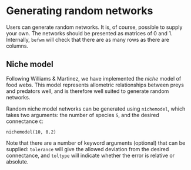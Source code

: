 # Generating random networks

Users can generate random networks. It is, of course, possible to supply your
own. The networks should be presented as matrices of 0 and 1. Internally,
`befwm` will check that there are as many rows as there are columns.

## Niche model

Following Williams & Martinez, we have implemented the *niche* model of
food webs. This model represents allometric relationships between preys and
predators well, and is therefore well suited to generate random networks.

Random niche model networks can be generated using `nichemodel`, which takes
two arguments: the number of species `S`, and the desired connectance `C`:

~~~@example
nichemodel(10, 0.2)
~~~

Note that there are a number of keyword arguments (optional) that can be
supplied: `tolerance` will give the allowed deviation from the desired
connectance, and `toltype` will indicate whether the error is relative
or absolute.
